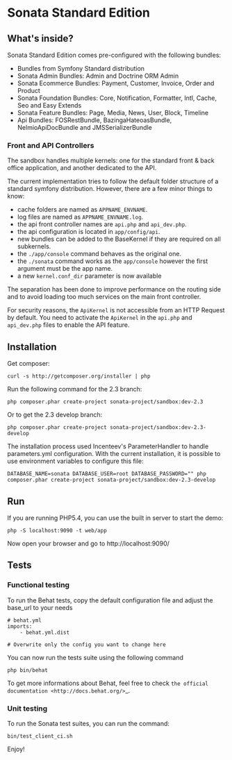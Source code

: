 Sonata Standard Edition
=======================

What's inside?
--------------

Sonata Standard Edition comes pre-configured with the following bundles:

* Bundles from Symfony Standard distribution
* Sonata Admin Bundles: Admin and Doctrine ORM Admin
* Sonata Ecommerce Bundles: Payment, Customer, Invoice, Order and Product
* Sonata Foundation Bundles: Core, Notification, Formatter, Intl, Cache, Seo and Easy Extends
* Sonata Feature Bundles: Page, Media, News, User, Block, Timeline
* Api Bundles: FOSRestBundle, BazingaHateoasBundle, NelmioApiDocBundle and JMSSerializerBundle

### Front and API Controllers

The sandbox handles multiple kernels: one for the standard front & back office application, and another dedicated to the API.

The current implementation tries to follow the default folder structure of a standard symfony distribution. However, there are a few minor things to know:

* cache folders are named as ``APPNAME_ENVNAME``.
* log files are named as ``APPNAME_ENVNAME.log``.
* the api front controller names are ``api.php`` and ``api_dev.php``.
* the api configuration is located in ``app/config/api``.
* new bundles can be added to the BaseKernel if they are required on all subkernels.
* the ``./app/console`` command behaves as the original one.
* the ``./sonata`` command works as the ``app/console`` however the first argument must be the app name.
* a new ``kernel.conf_dir`` parameter is now available

The separation has been done to improve performance on the routing side and to avoid loading too much services on the main front controller.

For security reasons, the ``ApiKernel`` is not accessible from an HTTP Request by default. You need to activate the ``ApiKernel`` in the ``api.php`` and ``api_dev.php`` files to enable the API feature.


Installation
------------

Get composer:

    curl -s http://getcomposer.org/installer | php

Run the following command for the 2.3 branch:

    php composer.phar create-project sonata-project/sandbox:dev-2.3

Or to get the 2.3 develop branch:

    php composer.phar create-project sonata-project/sandbox:dev-2.3-develop

The installation process used Incenteev's ParameterHandler to handle parameters.yml configuration. With the current
installation, it is possible to use environment variables to configure this file:

    DATABASE_NAME=sonata DATABASE_USER=root DATABASE_PASSWORD="" php composer.phar create-project sonata-project/sandbox:dev-2.3-develop

Run
---

If you are running PHP5.4, you can use the built in server to start the demo:

    php -S localhost:9090 -t web/app

Now open your browser and go to http://localhost:9090/

Tests
-----

### Functional testing

To run the Behat tests, copy the default configuration file and adjust the base_url to your needs

    # behat.yml
    imports:
        - behat.yml.dist

    # Overwrite only the config you want to change here

You can now run the tests suite using the following command

    php bin/behat

To get more informations about Behat, feel free to check `the official documentation
<http://docs.behat.org/>`_.


### Unit testing

To run the Sonata test suites, you can run the command:

    bin/test_client_ci.sh

Enjoy!